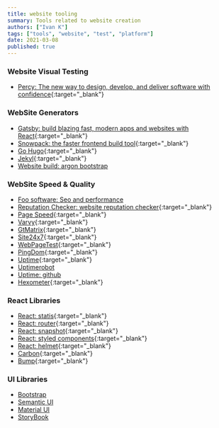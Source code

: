 ```yaml
---
title: website tooling
summary: Tools related to website creation
authors: ["Ivan K"]
tags: ["tools", "website", "test", "platform"]
date: 2021-03-08
published: true
---
```


### Website Visual Testing

- [Percy: The new way to design, develop, and deliver software with confidence](https://percy.io/){:target="_blank"}

### WebSite Generators

- [Gatsby: build blazing fast, modern apps and websites with React](https://github.com/gatsbyjs/gatsby){:target="_blank"}
- [Snowpack: the faster frontend build tool](https://www.snowpack.dev){:target="_blank"}
- [Go Hugo](https://gohugo.io){:target="_blank"}
- [Jekyl](https://pages-themes.github.io/minimal){:target="_blank"}
- [Website build: argon bootstrap](https://github.com/creativetimofficial/argon-design-system)

### WebSite Speed & Quality

- [Foo software: Seo and performance](foo.software)
- [Reputation Checker: website reputation checker](https://www.urlvoid.com){:target="_blank"}
- [Page Speed](https://developers.google.com/speed/pagespeed/insights/){:target="_blank"}
- [Varvy](https://varvy.com/){:target="_blank"}
- [GtMatrix](https://gtmetrix.com/){:target="_blank"}
- [Site24x7](https://www.site24x7.com/){:target="_blank"}
- [WebPageTest](https://www.webpagetest.org/){:target="_blank"}
- [PingDom](https://www.pingdom.com){:target="_blank"}
- [Uptime](https://uptime.com/){:target="_blank"}
- [Uptimerobot](https://uptimerobot.com)
- [Uptime: github](https://github.com/upptime/upptime)
- [Hexometer](https://hexometer.com/){:target="_blank"}

### React Libraries

- [React:  statis](https://github.com/ik-learning/react-static){:target="_blank"}
- [React: router](https://reacttraining.com/react-router){:target="_blank"}
- [React: snapshot](https://www.npmjs.com/package/react-snapshot){:target="_blank"}
- [React: styled components](https://github.com/styled-components/styled-components){:target="_blank"}
- [React: helmet](https://github.com/nfl/react-helmet){:target="_blank"}
- [Carbon](http://react.carbondesignsystem.com/?path=/story/accordion--default){:target="_blank"}
- [Bump](https://nivo.rocks/){:target="_blank"}

### UI Libraries

- [Bootstrap](https://getbootstrap.com/)
- [Semantic UI](https://semantic-ui.com/)
- [Material UI](https://material-ui.com/)
- [StoryBook](https://storybook.js.org)

<!-- resources -->
